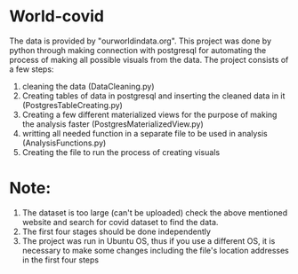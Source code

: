 # World-covid
The data is provided by "ourworldindata.org".
This project was done by python through making connection with postgresql for automating the process of making all possible visuals from the data.
The project consists of a few steps:
1. cleaning the data (DataCleaning.py)
2. Creating tables of data in postgresql and inserting the cleaned data in it (PostgresTableCreating.py)
4. Creating a few different materialized views for the purpose of making the analysis faster (PostgresMaterializedView.py)
5. writting all needed function in a separate file to be used in analysis (AnalysisFunctions.py)
6. Creating the file to run the process of creating visuals 

# Note:
1. The dataset is too large (can't be uploaded) check the above mentioned website and search for covid dataset to find the data.
2. The first four stages should be done independently
3. The project was run in Ubuntu OS, thus if you use a different OS, it is necessary to make some changes including the file's location addresses in the first four steps
